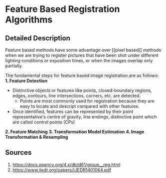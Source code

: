 # Feature Based Registration Algorithms

## Detailed Description
Feature based methods have some advantage over [[pixel based]] methods when we are trying to register pictures that have been shot under different lighting conditions or exposition times, or when the images overlap only partially.

The fundamental steps for feature based image registration are as follows:
**1. Feature Detection** 
* Distinctive objects or features like points, closed-boundary regions, edges, contours, line intersections, corners, etc. are detected.
	* Points are most commonly used for registration because they are easy to locate and descript compared with other features.
* Once identified,  features can be represented by their point representative's centre of gravity, line endings, distinctive point which are called control points (CPs)

**2. Feature Matching**
**3. Transformation Model Estimation**
**4. Image Transformation & Resampling**






## Sources
1. https://docs.opencv.org/4.x/db/d61/group__reg.html
2. https://www.ijedr.org/papers/IJEDR1401064.pdf
